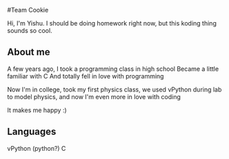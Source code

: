 
#Team Cookie

Hi, I'm Yishu. I should be doing homework right now, but this koding thing sounds so cool.

## About me

A few years ago, I took a programming class in high school
Became a little familiar with C
And totally fell in love with programming

Now I'm in college, took my first physics class, 
we used vPython during lab to model physics,
and now I'm even more in love with coding


It makes me happy :)

## Languages

vPython (python?)
C
